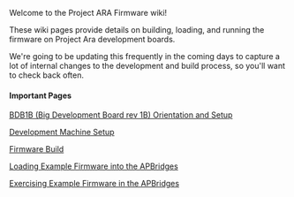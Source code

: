 Welcome to the Project ARA Firmware wiki!

These wiki pages provide details on building, loading, and running the firmware on Project Ara development boards.

We're going to be updating this frequently in the coming days to capture a lot of internal changes to the development and build process, so you'll want to check back often.

#### Important Pages

[BDB1B (Big Development Board rev 1B) Orientation and Setup](Big-Development-Board-(BDB)-Version-1-Rev-B-Orientation-and-Setup)

<!-- commented pending 
[BDB2A (Big Development Board rev 2A) Orientation and Setup](Big-Development-Board-(BDB)-Version-2-Rev-A-Orientation-and-Setup)
-->
[Development Machine Setup](Development-Machine-Setup)

[Firmware Build](Firmware-Build)

[Loading Example Firmware into the APBridges](Loading-Example-Firmware-into-the-APBridges)

[Exercising Example Firmware in the APBridges](Exercising-Example-Firmware-in-the-APBridges)